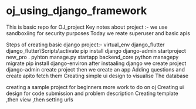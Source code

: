 # oj_using_django_framework
This is basic repo for OJ_project
Key notes about project :-
we use sandboxiing for security purposes
Today we reate superuser and basic apis


Steps of creating basic django project:-
virtual_env django_flutter
django_flutter\Scripts\activate
pip install django
django-admin startproject new_pro .
pyhton manage.py startapp backend_core
python managepy migrate
pip install django-environ
after instaaling django we create project
django-admin create project
then we create an app 
Adding questions and create apito fetch them
Creating simple ui design to visualise
The database


creating a sample project for beginners
more work to do on oj
Creating ui design for code submission and problem description
Creating template ,then view ,then setting urls
 
